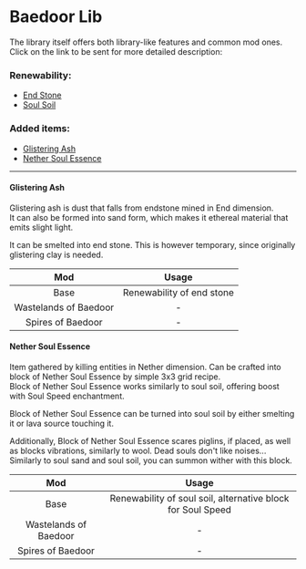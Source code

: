 # Baedoor Lib
The library itself offers both library-like features and common mod ones.
Click on the link to be sent for more detailed description:

### Renewability:
- [End Stone](#glistering-ash)
- [Soul Soil](#nether-soul-essence)

### Added items:
- [Glistering Ash](#glistering-ash)
- [Nether Soul Essence](#nether-soul-essence)

---
#### Glistering Ash
Glistering ash is dust that falls from endstone mined in End dimension.  
It can also be formed into sand form, which makes it ethereal material that
emits slight light.

It can be smelted into end stone. This is however temporary, since originally
glistering clay is needed.

|          Mod          |           Usage           |
|:---------------------:|:-------------------------:|
|         Base          | Renewability of end stone |
| Wastelands of Baedoor |             -             |
|   Spires of Baedoor   |             -             |

#### Nether Soul Essence
Item gathered by killing entities in Nether dimension. Can be crafted into
block of Nether Soul Essence by simple 3x3 grid recipe.  
Block of Nether Soul Essence works similarly to soul soil, offering boost
with Soul Speed enchantment.

Block of Nether Soul Essence can be turned into soul soil by either smelting
it or lava source touching it.

Additionally, Block of Nether Soul Essence scares piglins, if placed, as well
as blocks vibrations, similarly to wool. Dead souls don't like noises...  
Similarly to soul sand and soul soil, you can summon wither with this block.

|          Mod          |                            Usage                            |
|:---------------------:|:-----------------------------------------------------------:|
|         Base          | Renewability of soul soil, alternative block for Soul Speed |
| Wastelands of Baedoor |                              -                              |
|   Spires of Baedoor   |                              -                              |